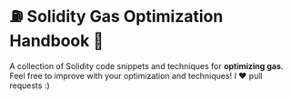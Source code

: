 # ⛽ Solidity Gas Optimization Handbook 📔

A collection of Solidity code snippets and techniques for **optimizing gas**. Feel free to improve with your optimization and techniques! I ❤️ pull requests :)
